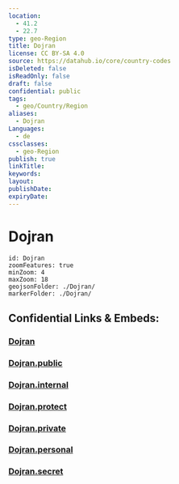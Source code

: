 ```yaml
---
location:
  - 41.2
  - 22.7
type: geo-Region
title: Dojran
license: CC BY-SA 4.0
source: https://datahub.io/core/country-codes
isDeleted: false
isReadOnly: false
draft: false
confidential: public
tags:
  - geo/Country/Region
aliases:
  - Dojran
Languages:
  - de
cssclasses:
  - geo-Region
publish: true
linkTitle:
keywords:
layout:
publishDate:
expiryDate:
---
```


# Dojran

```leaflet
id: Dojran
zoomFeatures: true 
minZoom: 4 
maxZoom: 18
geojsonFolder: ./Dojran/
markerFolder: ./Dojran/
```


## Confidential Links & Embeds: 

### [Dojran](/_Standards/Earth/Continent/Europe/Europe~South/Macedonia~North/Municipalities~Macedonia/Dojran.md) 

### [Dojran.public](/_public/Earth/Continent/Europe/Europe~South/Macedonia~North/Municipalities~Macedonia/Dojran.public.md) 

### [Dojran.internal](/_internal/Earth/Continent/Europe/Europe~South/Macedonia~North/Municipalities~Macedonia/Dojran.internal.md) 

### [Dojran.protect](/_protect/Earth/Continent/Europe/Europe~South/Macedonia~North/Municipalities~Macedonia/Dojran.protect.md) 

### [Dojran.private](/_private/Earth/Continent/Europe/Europe~South/Macedonia~North/Municipalities~Macedonia/Dojran.private.md) 

### [Dojran.personal](/_personal/Earth/Continent/Europe/Europe~South/Macedonia~North/Municipalities~Macedonia/Dojran.personal.md) 

### [Dojran.secret](/_secret/Earth/Continent/Europe/Europe~South/Macedonia~North/Municipalities~Macedonia/Dojran.secret.md)

